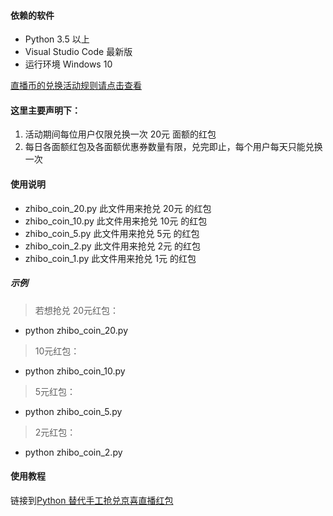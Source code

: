 #### 依赖的软件
- Python 3.5 以上
- Visual Studio Code 最新版
- 运行环境 Windows 10

[直播币的兑换活动规则请点击查看](https://github.com/creazy412/jdBuyMask/blob/master/rule.md)
#### 这里主要声明下：
1. 活动期间每位用户仅限兑换一次 20元 面额的红包
2. 每日各面额红包及各面额优惠券数量有限，兑完即止，每个用户每天只能兑换一次

#### 使用说明
- zhibo_coin_20.py    此文件用来抢兑 20元 的红包
- zhibo_coin_10.py    此文件用来抢兑 10元 的红包
- zhibo_coin_5.py     此文件用来抢兑 5元 的红包
- zhibo_coin_2.py     此文件用来抢兑 2元 的红包
- zhibo_coin_1.py     此文件用来抢兑 1元 的红包

##### 示例
> 若想抢兑 20元红包：
- python zhibo_coin_20.py
> 10元红包：
- python zhibo_coin_10.py
> 5元红包：
- python zhibo_coin_5.py
> 2元红包：
- python zhibo_coin_2.py

#### 使用教程
链接到[Python 替代手工抢兑京喜直播红包](https://www.liisli.cn/2020/04/20/python-%e6%9b%bf%e4%bb%a3%e6%89%8b%e5%b7%a5%e6%8a%a2%e5%85%91%e4%ba%ac%e5%96%9c%e7%9b%b4%e6%92%ad%e7%ba%a2%e5%8c%85/)
